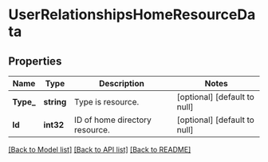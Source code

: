 # UserRelationshipsHomeResourceData

## Properties
Name | Type | Description | Notes
------------ | ------------- | ------------- | -------------
**Type_** | **string** | Type is resource. | [optional] [default to null]
**Id** | **int32** | ID of home directory resource. | [optional] [default to null]

[[Back to Model list]](../README.md#documentation-for-models) [[Back to API list]](../README.md#documentation-for-api-endpoints) [[Back to README]](../README.md)

